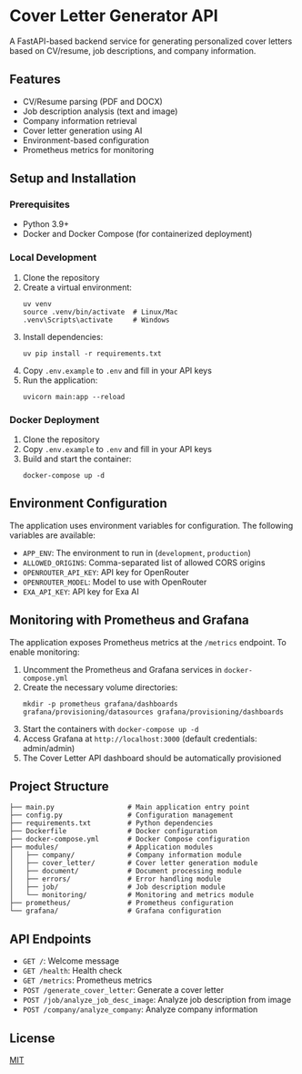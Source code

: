 # Cover Letter Generator API

A FastAPI-based backend service for generating personalized cover letters based on CV/resume, job descriptions, and company information.

## Features

- CV/Resume parsing (PDF and DOCX)
- Job description analysis (text and image)
- Company information retrieval
- Cover letter generation using AI
- Environment-based configuration
- Prometheus metrics for monitoring

## Setup and Installation

### Prerequisites

- Python 3.9+
- Docker and Docker Compose (for containerized deployment)

### Local Development

1. Clone the repository
2. Create a virtual environment:
   ```
   uv venv
   source .venv/bin/activate  # Linux/Mac
   .venv\Scripts\activate     # Windows
   ```
3. Install dependencies:
   ```
   uv pip install -r requirements.txt
   ```
4. Copy `.env.example` to `.env` and fill in your API keys
5. Run the application:
   ```
   uvicorn main:app --reload
   ```

### Docker Deployment

1. Clone the repository
2. Copy `.env.example` to `.env` and fill in your API keys
3. Build and start the container:
   ```
   docker-compose up -d
   ```

## Environment Configuration

The application uses environment variables for configuration. The following variables are available:

- `APP_ENV`: The environment to run in (`development`, `production`)
- `ALLOWED_ORIGINS`: Comma-separated list of allowed CORS origins
- `OPENROUTER_API_KEY`: API key for OpenRouter
- `OPENROUTER_MODEL`: Model to use with OpenRouter
- `EXA_API_KEY`: API key for Exa AI

## Monitoring with Prometheus and Grafana

The application exposes Prometheus metrics at the `/metrics` endpoint. To enable monitoring:

1. Uncomment the Prometheus and Grafana services in `docker-compose.yml`
2. Create the necessary volume directories:
   ```
   mkdir -p prometheus grafana/dashboards grafana/provisioning/datasources grafana/provisioning/dashboards
   ```
3. Start the containers with `docker-compose up -d`
4. Access Grafana at `http://localhost:3000` (default credentials: admin/admin)
5. The Cover Letter API dashboard should be automatically provisioned

## Project Structure

```
├── main.py                  # Main application entry point
├── config.py                # Configuration management
├── requirements.txt         # Python dependencies
├── Dockerfile               # Docker configuration
├── docker-compose.yml       # Docker Compose configuration
├── modules/                 # Application modules
│   ├── company/             # Company information module
│   ├── cover_letter/        # Cover letter generation module
│   ├── document/            # Document processing module
│   ├── errors/              # Error handling module
│   ├── job/                 # Job description module
│   └── monitoring/          # Monitoring and metrics module
├── prometheus/              # Prometheus configuration
└── grafana/                 # Grafana configuration
```

## API Endpoints

- `GET /`: Welcome message
- `GET /health`: Health check
- `GET /metrics`: Prometheus metrics
- `POST /generate_cover_letter`: Generate a cover letter
- `POST /job/analyze_job_desc_image`: Analyze job description from image
- `POST /company/analyze_company`: Analyze company information

## License

[MIT](LICENSE) 
